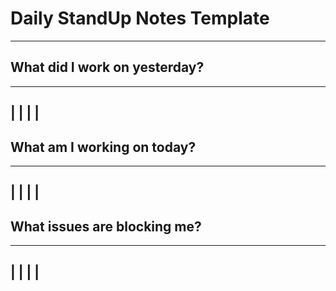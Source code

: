 # Daily StandUp Notes Template
-------------------------------

## What did I work on yesterday?
--------------------------------
|                              |
|                              |
--------------------------------

## What am I working on today?
--------------------------------
|                              |
|                              |
--------------------------------

## What issues are blocking me?
--------------------------------
|                              |
|                              |
--------------------------------
